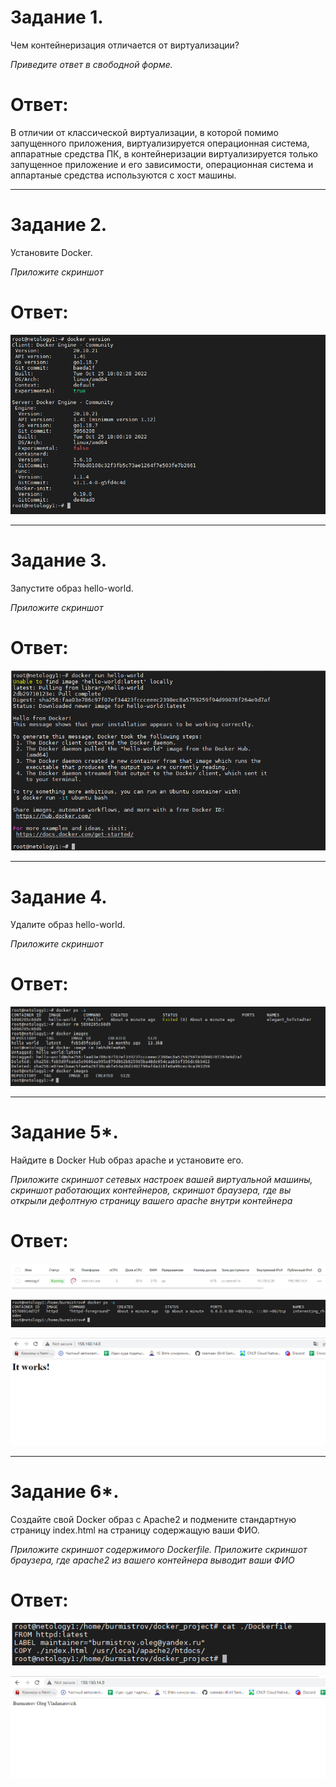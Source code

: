 # Задание 1.
Чем контейнеризация отличается от виртуализации?

*Приведите ответ в свободной форме.*  

# Ответ:  
В отличии от классической виртуализации, в которой помимо запущенного приложения,
виртуализируется операционная система, аппаратные средства ПК, в контейнеризации 
виртуализируется только запущенное приложение и его зависимости, операционная система и
аппартаные средства используются с хост машины.  

---

# Задание 2.
Установите Docker.

*Приложите скриншот*  

# Ответ:  
![pic1](1.PNG)  

---

# Задание 3.
Запустите образ hello-world.

*Приложите скриншот*  

# Ответ:  
![pic2](2.PNG)  

---

# Задание 4.
Удалите образ hello-world.

*Приложите скриншот*  

# Ответ:  
![pic3](3.PNG)  

---

# Задание 5*.
Найдите в Docker Hub образ apache и установите его.

*Приложите скриншот сетевых настроек вашей виртуальной машины, скриншот работающих контейнеров, скриншот браузера, 
где вы открыли дефолтную страницу вашего apache внутри контейнера*  

# Ответ:  
![pic4](4.PNG)  

![pic5](5.PNG)  

![pic6](6.PNG)

---
# Задание 6*.
Создайте свой Docker образ с Apache2 и подмените стандартную 
страницу index.html на страницу содержащую ваши ФИО.

*Приложите скриншот содержимого Dockerfile. Приложите скриншот браузера,
где apache2 из вашего контейнера выводит ваши ФИО*  

# Ответ:  
![pic7](7.PNG)  

![pic8](8.PNG)
